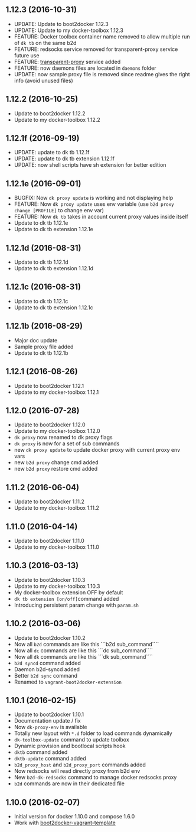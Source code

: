 
## 1.12.3 (2016-10-31)
- UPDATE: Update to boot2docker 1.12.3
- UPDATE: Update to my docker-toolbox 1.12.3
- FEATURE: Docker toolbox container name removed to allow multiple run of ```dk tb``` on the same b2d
- FEATURE: redsocks service removed for transparent-proxy service future use
- FEATURE: [transparent-proxy](https://github.com/AlbanMontaigu/docker-transparent-proxy) service added
- FEATURE: now daemons files are located in ```daemons``` folder
- UPDATE: now sample proxy file is removed since readme gives the right info (avoid unused files)

## 1.12.2 (2016-10-25)
- Update to boot2docker 1.12.2
- Update to my docker-toolbox 1.12.2

## 1.12.1f (2016-09-19)
- UPDATE: update to dk tb 1.12.1f
- UPDATE: update to dk tb extension 1.12.1f
- UPDATE: now shell scripts have sh extension for better edition

## 1.12.1e (2016-09-01)
- BUGFIX: Now ```dk proxy update``` is working and not displaying help
- FEATURE: Now ```dk proxy update``` uses env variable (use ```b2d proxy change [PROFILE]``` to change env var)
- FEATURE: Now ```dk tb``` takes in account current proxy values inside itself
- Update to dk tb 1.12.1e
- Update to dk tb extension 1.12.1e

## 1.12.1d (2016-08-31)
- Update to dk tb 1.12.1d
- Update to dk tb extension 1.12.1d

## 1.12.1c (2016-08-31)
- Update to dk tb 1.12.1c
- Update to dk tb extension 1.12.1c

## 1.12.1b (2016-08-29)
- Major doc update
- Sample proxy file added
- Update to dk tb 1.12.1b

## 1.12.1 (2016-08-26)
- Update to boot2docker 1.12.1
- Update to my docker-toolbox 1.12.1

## 1.12.0 (2016-07-28)
- Update to boot2docker 1.12.0
- Update to my docker-toolbox 1.12.0
- ```dk proxy``` now renamed to dk proxy flags
- ```dk proxy``` is now for a set of sub commands 
- new ```dk proxy update``` to update docker proxy with current proxy env vars
- new ```b2d proxy``` change cmd added
- new ```b2d proxy``` restore cmd added

## 1.11.2 (2016-06-04)
- Update to boot2docker 1.11.2
- Update to my docker-toolbox 1.11.2

## 1.11.0 (2016-04-14)
- Update to boot2docker 1.11.0
- Update to my docker-toolbox 1.11.0

## 1.10.3 (2016-03-13)
- Update to boot2docker 1.10.3
- Update to my docker-toolbox 1.10.3
- My docker-toolbox extension OFF by default
- ```dk tb extension [on/off]```command added
- Introducing persistent param change with ```param.sh```

## 1.10.2 (2016-03-06)
- Update to boot2docker 1.10.2
- Now all ```b2d``` commands are like this ```b2d sub_command````
- Now all ```dc``` commands are like this ```dc sub_command````
- Now all ```dk``` commands are like this ```dk sub_command````
- ```b2d syncd``` command added
- Daemon b2d-syncd added
- Better ```b2d sync``` command
- Renamed to ```vagrant-boot2docker-extension```

## 1.10.1 (2016-02-15)
- Update to boot2docker 1.10.1
- Documentation update / fix
- Now ```dk-proxy-env``` is available
- Totally new layout with ```*.d``` folder to load commands dynamically
- ```dk-toolbox-update``` command to update toolbox
- Dynamic provision and bootlocal scripts hook
- ```dktb``` command added
- ```dktb-update``` command added
- ```b2d_proxy_host``` and ```b2d_proxy_port``` commands added
- Now redsocks will read directly proxy from b2d env
- New ```b2d-dk-redsocks``` command to manage docker redsocks proxy
- ```b2d``` commands are now in their dedicated file

## 1.10.0 (2016-02-07)
- Initial version for docker 1.10.0 and compose 1.6.0
- Work with [boot2docker-vagrant-template](https://github.com/AlbanMontaigu/boot2docker-vagrant-template)
